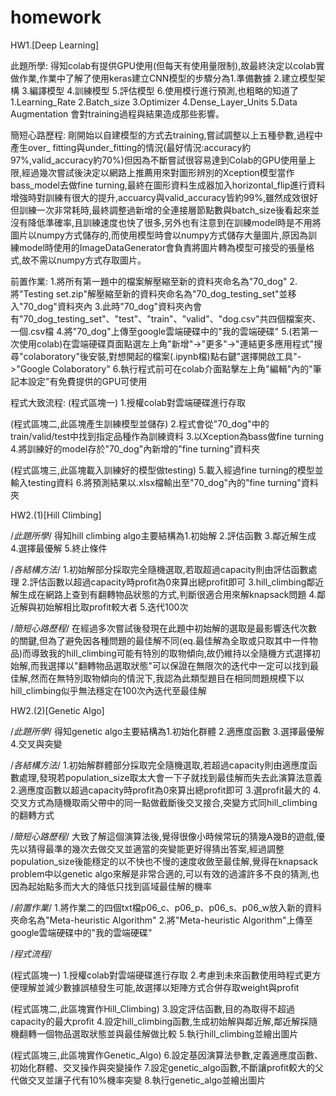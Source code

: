 # homework
HW1.[Deep Learning]

此題所學:
得知colab有提供GPU使用(但每天有使用量限制),故最終決定以colab實做作業,作業中了解了使用keras建立CNN模型的步驟分為1.準備數據 2.建立模型架構 3.編譯模型 4.訓練模型 5.評估模型 6.使用模行進行預測,也粗略的知道了1.Learning_Rate 2.Batch_size 3.Optimizer 4.Dense_Layer_Units 5.Data Augmentation 會對training過程與結果造成那些影響。

簡短心路歷程:
剛開始以自建模型的方式去training,嘗試調整以上五種參數,過程中產生over_ fitting與under_fitting的情況(最好情況:accuracy約97%,valid_accuracy約70%)但因為不斷嘗試很容易達到Colab的GPU使用量上限,經過幾次嘗試後決定以網路上推薦用來對圖形辨別的Xception模型當作bass_model去做fine turning,最終在圖形資料生成器加入horizontal_flip進行資料增強時對訓練有很大的提升,accuarcy與valid_accuracy皆約99%,雖然成效很好但訓練一次非常耗時,最終調整過新增的全連接層節點數與batch_size後看起來並沒有降低準確率,且訓練速度也快了很多,另外也有注意到在訓練model時是不用將圖片以numpy方式儲存的,而使用模型時會以numpy方式儲存大量圖片,原因為訓練model時使用的ImageDataGenerator會負責將圖片轉為模型可接受的張量格式,故不需以numpy方式存取圖片。

前置作業:
1.將所有第一題中的檔案解壓縮至新的資料夾命名為"70_dog"
2.將"Testing set.zip"解壓縮至新的資料夾命名為"70_dog_testing_set"並移入"70_dog"資料夾內
3.此時"70_dog"資料夾內會有"70_dog_testing_set"、"test"、"train"、"valid"、"dog.csv"共四個檔案夾、一個.csv檔
4.將"70_dog"上傳至google雲端硬碟中的"我的雲端硬碟"
5.(若第一次使用colab)在雲端硬碟頁面點選左上角"新增"->"更多"->"連結更多應用程式"搜尋"colaboratory"後安裝,對想開起的檔案(.ipynb檔)點右鍵"選擇開啟工具"->"Google Colaboratory"
6.執行程式前可在colab介面點擊左上角"編輯"內的"筆記本設定"有免費提供的GPU可使用


程式大致流程:
(程式區塊一)
1.授權colab對雲端硬碟進行存取

(程式區塊二,此區塊產生訓練模型並儲存)
2.程式會從"70_dog"中的train/valid/test中找到指定品種作為訓練資料
3.以Xception為bass做fine turning
4.將訓練好的model存於"70_dog"內新增的"fine turning"資料夾

(程式區塊三,此區塊載入訓練好的模型做testing)
5.載入經過fine turning的模型並輸入testing資料
6.將預測結果以.xlsx檔輸出至"70_dog"內的"fine turning"資料夾





HW2.(1)[Hill Climbing]

/*此題所學*/
得知hill climbing algo主要結構為1.初始解 2.評估函數 3.鄰近解生成 4.選擇最優解 5.終止條件

/*各結構方法*/
1.初始解部分採取完全隨機選取,若取超過capacity則由評估函數處理
2.評估函數以超過capacity時profit為0來算出總profit即可 
3.hill_climbing鄰近解生成在網路上查到有翻轉物品狀態的方式,判斷很適合用來解knapsack問題
4.鄰近解與初始解相比取profit較大者
5.迭代100次

/*簡短心路歷程*/
在經過多次嘗試後發現在此題中初始解的選取是最影響迭代次數的關鍵,但為了避免因各種問題的最佳解不同(eq.最佳解為全取或只取其中一件物品)而導致我的hill_climbing可能有特別的取物傾向,故仍維持以全隨機方式選擇初始解,而我選擇以"翻轉物品選取狀態"可以保證在無限次的迭代中一定可以找到最佳解,然而在無特別取物傾向的情況下,我認為此類型題目在相同問題規模下以hill_climbing似乎無法穩定在100次內迭代至最佳解

HW2.(2)[Genetic Algo]

/*此題所學*/
得知genetic algo主要結構為1.初始化群體 2.適應度函數 3.選擇最優解 4.交叉與突變

/*各結構方法*/
1.初始解群體部分採取完全隨機選取,若超過capacity則由適應度函數處理,發現若population_size取太大會一下子就找到最佳解而失去此演算法意義 
2.適應度函數以超過capacity時profit為0來算出總profit即可 
3.選profit最大的 
4.交叉方式為隨機取兩父帶中的同一點做截斷後交叉接合,突變方式同hill_climbing的翻轉方式

/*簡短心路歷程*/
大致了解這個演算法後,覺得很像小時候常玩的猜幾A幾B的遊戲,優先以猜得最準的幾次去做交叉並適當的突變能更好得猜出答案,經過調整population_size後能穩定的以不快也不慢的速度收斂至最佳解,覺得在knapsack problem中以genetic algo來解是非常合適的,可以有效的過濾許多不良的猜測,也因為起始點多而大大的降低只找到區域最佳解的機率



/*前置作業*/
1.將作業二的四個txt檔p06_c、p06_p、p06_s、p06_w放入新的資料夾命名為"Meta-heuristic Algorithm"
2.將"Meta-heuristic Algorithm"上傳至google雲端硬碟中的"我的雲端硬碟"

/*程式流程*/

(程式區塊一)
1.授權colab對雲端硬碟進行存取
2.考慮到未來函數使用時程式更方便理解並減少數據誤植發生可能,故選擇以矩陣方式合併存取weight與profit

(程式區塊二,此區塊實作Hill_Climbing)
3.設定評估函數,目的為取得不超過capacity的最大profit
4.設定hill_climbing函數,生成初始解與鄰近解,鄰近解採隨機翻轉一個物品選取狀態並與最佳解做比較
5.執行hill_climbing並繪出圖片

(程式區塊三,此區塊實作Genetic_Algo)
6.設定基因演算法參數,定義適應度函數、初始化群體、交叉操作與突變操作
7.設定genetic_algo函數,不斷讓profit較大的父代做交叉並讓子代有10%機率突變
8.執行genetic_algo並繪出圖片
